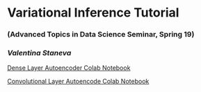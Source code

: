 # Variational Inference Tutorial 
### (Advanced Topics in Data Science Seminar, Spring 19)
### *Valentina Staneva*

[Dense Layer Autoencoder Colab Notebook](https://colab.research.google.com/drive/1iRjz5_jvAWqtP4tDvRnxrKn-ZW8968yp)

[Convolutional Layer Autoencode Colab Notebook](https://colab.research.google.com/drive/1T7zHsrwBn5gonoXYUTyQYRPKbJ62mO8k)
